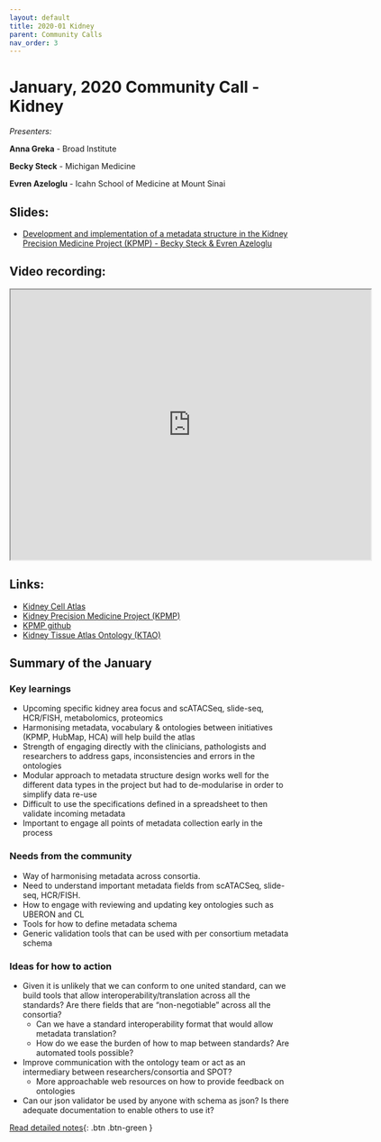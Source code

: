 ```yaml
---
layout: default
title: 2020-01 Kidney
parent: Community Calls
nav_order: 3
---
```

<script src="https://kit.fontawesome.com/fc66878563.js" crossorigin="anonymous"></script>
# January, 2020 Community Call - Kidney

*Presenters:* 

**Anna Greka** - Broad Institute

**Becky Steck** - Michigan Medicine

**Evren Azeloglu** - Icahn School of Medicine at Mount Sinai

## <i class="fas fa-chalkboard-teacher"></i> Slides:
- [Development and implementation of a metadata structure in the Kidney Precision Medicine Project (KPMP) - Becky Steck & Evren Azeloglu](https://drive.google.com/open?id=1kuLmInF9KXMs7U_9Lsp7O3Bqo2CrDf1I6WSejbyDs0A)

## <i class="fas fa-video"></i> Video recording:
<iframe src="https://drive.google.com/file/d/1fSFdpFkkqIM9mBw6cax82Ef_8mEChbVP/preview" width="640" height="480"></iframe>

## <i class="fas fa-external-link-square-alt"></i> Links:

- [Kidney Cell Atlas](https://chanzuckerberg.com/science/programs-resources/humancellatlas/seednetworks/a-comprehensive-single-cell-atlas-of-the-human-kidney/)
- [Kidney Precision Medicine Project (KPMP)](https://kpmp.org/)
- [KPMP github](https://github.com/KPMP)
- [Kidney Tissue Atlas Ontology (KTAO)](https://github.com/KPMP/KTAO)

## Summary of the January

### <i class="fas fa-search"></i> Key learnings

- Upcoming specific kidney area focus and scATACSeq, slide-seq, HCR/FISH, metabolomics, proteomics
- Harmonising metadata, vocabulary & ontologies between initiatives (KPMP, HubMap, HCA) will help build the atlas
- Strength of engaging directly with the clinicians, pathologists and researchers to address gaps, inconsistencies and errors in the ontologies
- Modular approach to metadata structure design works well for the different data types in the project but had to de-modularise in order to simplify data re-use
- Difficult to use the specifications defined in a spreadsheet to then validate incoming metadata
- Important to engage all points of metadata collection early in the process

### <i class="far fa-comment-dots"></i> Needs from the community
- Way of harmonising metadata across consortia. 
- Need to understand important metadata fields from scATACSeq, slide-seq, HCR/FISH. 
- How to engage with reviewing and updating key ontologies such as UBERON and CL
- Tools for how to define metadata schema 
- Generic validation tools that can be used with per consortium metadata schema
  
### <i class="far fa-lightbulb"></i> Ideas for how to action
- Given it is unlikely that we can conform to one united standard, can we build tools that allow interoperability/translation across all the standards? Are there fields that are “non-negotiable” across all the consortia?
  - Can we have a standard interoperability format that would allow metadata translation?
  - How do we ease the burden of how to map between standards? Are automated tools possible?
- Improve communication with the ontology team or act as an intermediary between researchers/consortia and SPOT?
  - More approachable web resources on how to provide feedback on ontologies
- Can our json validator be used by anyone with schema as json? Is there adequate documentation to enable others to use it?

[<i class="fab fa-readme"></i> Read detailed notes](https://docs.google.com/document/d/1_FDQlJdhJMPQKpL1bffX8JFkroo-zKFLDjtJA8SsM58/edit#heading=h.m3ssxb3av5v){: .btn .btn-green }
